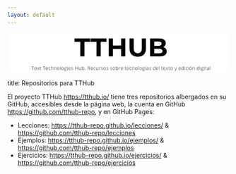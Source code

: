 ```yaml
---
layout: default
---
```


![TTHub header](/img/header_tthub.png)

title: Repositorios para TTHub

El proyecto TTHub <https://tthub.io/> tiene tres repositorios albergados en su GitHub, accesibles desde la página web, la cuenta en GitHub <https://github.com/tthub-repo>, y en GitHub Pages:

- Lecciones: <https://tthub-repo.github.io/lecciones/> & https://github.com/tthub-repo/lecciones
- Ejemplos: <https://tthub-repo.github.io/ejemplos/> & <https://github.com/tthub-repo/ejemplos>
- Ejercicios: <https://tthub-repo.github.io/ejercicios/> & <https://github.com/tthub-repo/ejercicios>
